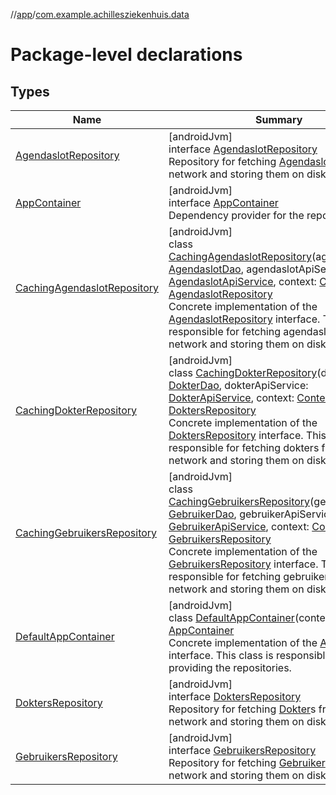 //[app](../../index.md)/[com.example.achillesziekenhuis.data](index.md)

# Package-level declarations

## Types

| Name | Summary |
|---|---|
| [AgendaslotRepository](-agendaslot-repository/index.md) | [androidJvm]<br>interface [AgendaslotRepository](-agendaslot-repository/index.md)<br>Repository for fetching [Agendaslot](../com.example.achillesziekenhuis.model/-agendaslot/index.md)s from the network and storing them on disk. |
| [AppContainer](-app-container/index.md) | [androidJvm]<br>interface [AppContainer](-app-container/index.md)<br>Dependency provider for the repositories. |
| [CachingAgendaslotRepository](-caching-agendaslot-repository/index.md) | [androidJvm]<br>class [CachingAgendaslotRepository](-caching-agendaslot-repository/index.md)(agendaslotDao: [AgendaslotDao](../com.example.achillesziekenhuis.data.database/-agendaslot-dao/index.md), agendaslotApiService: [AgendaslotApiService](../com.example.achillesziekenhuis.network/-agendaslot-api-service/index.md), context: [Context](https://developer.android.com/reference/kotlin/android/content/Context.html)) : [AgendaslotRepository](-agendaslot-repository/index.md)<br>Concrete implementation of the [AgendaslotRepository](-agendaslot-repository/index.md) interface. This class is responsible for fetching agendaslots from the network and storing them on disk. |
| [CachingDokterRepository](-caching-dokter-repository/index.md) | [androidJvm]<br>class [CachingDokterRepository](-caching-dokter-repository/index.md)(dokterDao: [DokterDao](../com.example.achillesziekenhuis.data.database/-dokter-dao/index.md), dokterApiService: [DokterApiService](../com.example.achillesziekenhuis.network/-dokter-api-service/index.md), context: [Context](https://developer.android.com/reference/kotlin/android/content/Context.html)) : [DoktersRepository](-dokters-repository/index.md)<br>Concrete implementation of the [DoktersRepository](-dokters-repository/index.md) interface. This class is responsible for fetching dokters from the network and storing them on disk. |
| [CachingGebruikersRepository](-caching-gebruikers-repository/index.md) | [androidJvm]<br>class [CachingGebruikersRepository](-caching-gebruikers-repository/index.md)(gebruikerDao: [GebruikerDao](../com.example.achillesziekenhuis.data.database/-gebruiker-dao/index.md), gebruikerApiService: [GebruikerApiService](../com.example.achillesziekenhuis.network/-gebruiker-api-service/index.md), context: [Context](https://developer.android.com/reference/kotlin/android/content/Context.html)) : [GebruikersRepository](-gebruikers-repository/index.md)<br>Concrete implementation of the [GebruikersRepository](-gebruikers-repository/index.md) interface. This class is responsible for fetching gebruikers from the network and storing them on disk. |
| [DefaultAppContainer](-default-app-container/index.md) | [androidJvm]<br>class [DefaultAppContainer](-default-app-container/index.md)(context: [Context](https://developer.android.com/reference/kotlin/android/content/Context.html)) : [AppContainer](-app-container/index.md)<br>Concrete implementation of the [AppContainer](-app-container/index.md) interface. This class is responsible for providing the repositories. |
| [DoktersRepository](-dokters-repository/index.md) | [androidJvm]<br>interface [DoktersRepository](-dokters-repository/index.md)<br>Repository for fetching [Dokter](../com.example.achillesziekenhuis.model/-dokter/index.md)s from the network and storing them on disk. |
| [GebruikersRepository](-gebruikers-repository/index.md) | [androidJvm]<br>interface [GebruikersRepository](-gebruikers-repository/index.md)<br>Repository for fetching [Gebruiker](../com.example.achillesziekenhuis.model/-gebruiker/index.md)s from the network and storing them on disk. |
